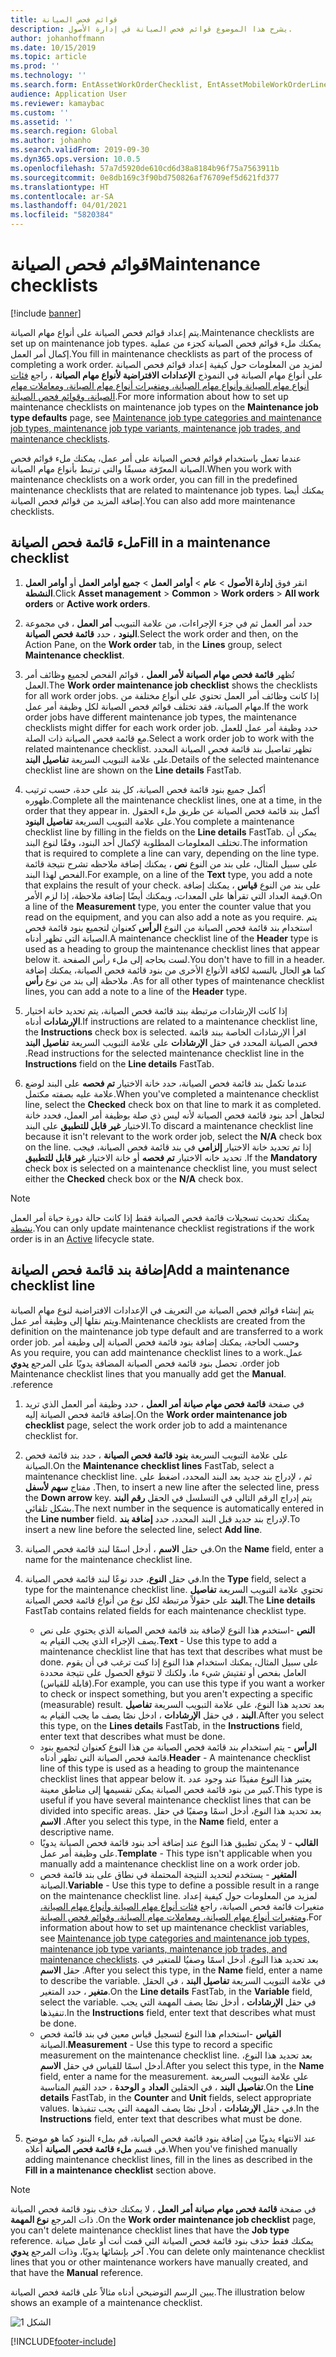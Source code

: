 ```yaml
---
title: قوائم فحص الصيانة
description: يشرح هذا الموضوع قوائم فحص الصيانة في إدارة الأصول.
author: johanhoffmann
ms.date: 10/15/2019
ms.topic: article
ms.prod: ''
ms.technology: ''
ms.search.form: EntAssetWorkOrderChecklist, EntAssetMobileWorkOrderLineChecklistDetails
audience: Application User
ms.reviewer: kamaybac
ms.custom: ''
ms.assetid: ''
ms.search.region: Global
ms.author: johanho
ms.search.validFrom: 2019-09-30
ms.dyn365.ops.version: 10.0.5
ms.openlocfilehash: 57a7d5920de610cd6d38a8184b96f75a7563911b
ms.sourcegitcommit: 0e8db169c3f90bd750826af76709ef5d621fd377
ms.translationtype: HT
ms.contentlocale: ar-SA
ms.lasthandoff: 04/01/2021
ms.locfileid: "5820384"
---
```

# <a name="maintenance-checklists"></a><span data-ttu-id="4c050-103">قوائم فحص الصيانة</span><span class="sxs-lookup"><span data-stu-id="4c050-103">Maintenance checklists</span></span>

[!include [banner](../../includes/banner.md)]



<span data-ttu-id="4c050-104">يتم إعداد قوائم فحص الصيانة على أنواع مهام الصيانة.</span><span class="sxs-lookup"><span data-stu-id="4c050-104">Maintenance checklists are set up on maintenance job types.</span></span> <span data-ttu-id="4c050-105">يمكنك ملء قوائم فحص الصيانة كجزء من عملية إكمال أمر العمل.</span><span class="sxs-lookup"><span data-stu-id="4c050-105">You fill in maintenance checklists as part of the process of completing a work order.</span></span> <span data-ttu-id="4c050-106">لمزيد من المعلومات حول كيفية إعداد قوائم فحص الصيانة على أنواع مهام الصيانة في النموذج **الإعدادات الافتراضية لأنواع مهام الصيانة** ، راجع [فئات أنواع مهام الصيانة وأنواع مهام الصيانة، ومتغيرات أنواع مهام الصيانة، ومعاملات مهام الصيانة، وقوائم فحص الصيانة](../setup-for-work-orders/job-groups-and-job-types-variants-trades-and-checklists.md).</span><span class="sxs-lookup"><span data-stu-id="4c050-106">For more information about how to set up maintenance checklists on maintenance job types on the **Maintenance job type defaults** page, see [Maintenance job type categories and maintenance job types, maintenance job type variants, maintenance job trades, and maintenance checklists](../setup-for-work-orders/job-groups-and-job-types-variants-trades-and-checklists.md).</span></span>

<span data-ttu-id="4c050-107">عندما تعمل باستخدام قوائم فحص الصيانة على أمر عمل، يمكنك ملء قوائم فحص الصيانة المعرّفة مسبقًا والتي ترتبط بأنواع مهام الصيانة.</span><span class="sxs-lookup"><span data-stu-id="4c050-107">When you work with maintenance checklists on a work order, you can fill in the predefined maintenance checklists that are related to maintenance job types.</span></span> <span data-ttu-id="4c050-108">يمكنك أيضا إضافة المزيد من قوائم فحص الصيانة.</span><span class="sxs-lookup"><span data-stu-id="4c050-108">You can also add more maintenance checklists.</span></span>


## <a name="fill-in-a-maintenance-checklist"></a><span data-ttu-id="4c050-109">ملء قائمة فحص الصيانة</span><span class="sxs-lookup"><span data-stu-id="4c050-109">Fill in a maintenance checklist</span></span>

1. <span data-ttu-id="4c050-110">انقر فوق **إدارة الأصول** > **عام** > **أوامر العمل** > **جميع أوامر العمل** أو **أوامر العمل النشطة**.</span><span class="sxs-lookup"><span data-stu-id="4c050-110">Click **Asset management** > **Common** > **Work orders** > **All work orders** or **Active work orders**.</span></span>

2. <span data-ttu-id="4c050-111">حدد أمر العمل ثم في جزء الإجراءات، من علامة التبويب **أمر العمل** ، في مجموعة **البنود** ، حدد **قائمة فحص الصيانة**.</span><span class="sxs-lookup"><span data-stu-id="4c050-111">Select the work order and then, on the Action Pane, on the **Work order** tab, in the **Lines** group, select **Maintenance checklist**.</span></span>

3. <span data-ttu-id="4c050-112">تُظهر **قائمة فحص مهام الصيانة لأمر العمل** ، قوائم الفحص لجميع وظائف أمر العمل.</span><span class="sxs-lookup"><span data-stu-id="4c050-112">The **Work order maintenance job checklist** shows the checklists for all work order jobs.</span></span> <span data-ttu-id="4c050-113"> إذا كانت وظائف أمر العمل تحتوي على أنواع مختلفة من مهام الصيانة، فقد تختلف قوائم فحص الصيانة لكل وظيفة أمر عمل.</span><span class="sxs-lookup"><span data-stu-id="4c050-113">If the work order jobs have different maintenance job types, the maintenance checklists might differ for each work order job.</span></span> <span data-ttu-id="4c050-114">حدد وظيفة أمر عمل للعمل مع قائمة فحص الصيانة ذات الصلة.</span><span class="sxs-lookup"><span data-stu-id="4c050-114">Select a work order job to work with the related maintenance checklist.</span></span> <span data-ttu-id="4c050-115">تظهر تفاصيل بند قائمة فحص الصيانة المحدد على علامة التبويب السريعة **تفاصيل البند‬**.</span><span class="sxs-lookup"><span data-stu-id="4c050-115">Details of the selected maintenance checklist line are shown on the **Line details** FastTab.</span></span>

4. <span data-ttu-id="4c050-116">أكمل جميع بنود قائمة فحص الصيانة، كل بند على حدة، حسب ترتيب ظهوره.</span><span class="sxs-lookup"><span data-stu-id="4c050-116">Complete all the maintenance checklist lines, one at a time, in the order that they appear in.</span></span> <span data-ttu-id="4c050-117">أكمل بند قائمة فحص الصيانة عن طريق ملء الحقول على علامة التبويب السريعة **تفاصيل البنود**.</span><span class="sxs-lookup"><span data-stu-id="4c050-117">You complete a maintenance checklist line by filling in the fields on the **Line details** FastTab.</span></span> <span data-ttu-id="4c050-118">يمكن أن تختلف المعلومات المطلوبة لإكمال أحد البنود، وفقًا لنوع البند.</span><span class="sxs-lookup"><span data-stu-id="4c050-118">The information that is required to complete a line can vary, depending on the line type.</span></span> <span data-ttu-id="4c050-119">على سبيل المثال، على بند من النوع **نص** ، يمكنك إضافة ملاحظه تشرح نتيجة قائمة الفحص لهذا البند.</span><span class="sxs-lookup"><span data-stu-id="4c050-119">For example, on a line of the **Text** type, you add a note that explains the result of your check.</span></span> <span data-ttu-id="4c050-120">على بند من النوع **قياس** ، يمكنك إضافة قيمة العداد التي تقرأها على المعدات، ويمكنك أيضًا إضافة ملاحظة، إذا لزم الأمر.</span><span class="sxs-lookup"><span data-stu-id="4c050-120">On a line of the **Measurement** type, you enter the counter value that you read on the equipment, and you can also add a note as you require.</span></span> <span data-ttu-id="4c050-121">يتم استخدام بند قائمة فحص الصيانة من النوع **الرأس** كعنوان لتجميع بنود قائمة فحص الصيانة التي تظهر أدناه.</span><span class="sxs-lookup"><span data-stu-id="4c050-121">A maintenance checklist line of the **Header** type is used as a heading to group the maintenance checklist lines that appear below it.</span></span> <span data-ttu-id="4c050-122">لست بحاجه إلى ملء رأس الصفحة.</span><span class="sxs-lookup"><span data-stu-id="4c050-122">You don't have to fill in a header.</span></span> <span data-ttu-id="4c050-123">كما هو الحال بالنسبة لكافة الأنواع الأخرى من بنود قائمة فحص الصيانة، يمكنك إضافة ملاحظة إلى بند من نوع **رأس** .</span><span class="sxs-lookup"><span data-stu-id="4c050-123">As for all other types of maintenance checklist lines, you can add a note to a line of the **Header** type.</span></span>

5. <span data-ttu-id="4c050-124">إذا كانت الإرشادات مرتبطة ببند قائمة فحص الصيانة، يتم تحديد خانة اختيار **الإرشادات** أدناه.</span><span class="sxs-lookup"><span data-stu-id="4c050-124">If instructions are related to a maintenance checklist line, the **Instructions** check box is selected.</span></span> <span data-ttu-id="4c050-125">اقرأ الإرشادات الخاصة ببند قائمة فحص الصيانة المحدد في حقل **الإرشادات** على علامة التبويب السريعة **تفاصيل البند** .</span><span class="sxs-lookup"><span data-stu-id="4c050-125">Read instructions for the selected maintenance checklist line in the **Instructions** field on the **Line details** FastTab.</span></span>

6. <span data-ttu-id="4c050-126">عندما تكمل بند قائمة فحص الصيانة، حدد خانة الاختيار **تم فحصه** على البند لوضع علامة عليه بصفته مكتمل.</span><span class="sxs-lookup"><span data-stu-id="4c050-126">When you've completed a maintenance checklist line, select the **Checked** check box on that line to mark it as completed.</span></span> <span data-ttu-id="4c050-127">لتجاهل أحد بنود قائمة فحص الصيانة لأنه ليس ذي صلة بوظيفة أمر العمل، فحدد خانة الاختيار **غير قابل للتطبيق‬** على البند.</span><span class="sxs-lookup"><span data-stu-id="4c050-127">To discard a maintenance checklist line because it isn't relevant to the work order job, select the **N/A** check box on the line.</span></span> <span data-ttu-id="4c050-128">إذا تم تحديد خانة الاختيار **إلزامي** في بند قائمة فحص الصيانة، فيجب تحديد خانه الاختيار **تم فحصه** أو خانة الاختيار **غير قابل للتطبيق** .</span><span class="sxs-lookup"><span data-stu-id="4c050-128">If the **Mandatory** check box is selected on a maintenance checklist line, you must select either the **Checked** check box or the **N/A** check box.</span></span>

>[!NOTE]
><span data-ttu-id="4c050-129">يمكنك تحديث تسجيلات قائمة فحص الصيانة فقط إذا كانت حالة دورة حياة أمر العمل [نشطة](../setup-for-work-orders/work-order-lifecycle-states.md).</span><span class="sxs-lookup"><span data-stu-id="4c050-129">You can only update maintenance checklist registrations if the work order is in an [Active](../setup-for-work-orders/work-order-lifecycle-states.md) lifecycle state.</span></span>  


## <a name="add-a-maintenance-checklist-line"></a><span data-ttu-id="4c050-130">إضافة بند قائمة فحص الصيانة</span><span class="sxs-lookup"><span data-stu-id="4c050-130">Add a maintenance checklist line</span></span>

<span data-ttu-id="4c050-131">يتم إنشاء قوائم فحص الصيانة من التعريف في الإعدادات الافتراضية لنوع مهام الصيانة ويتم نقلها إلى وظيفة أمر عمل.</span><span class="sxs-lookup"><span data-stu-id="4c050-131">Maintenance checklists are created from the definition on the maintenance job type default and are transferred to a work order job.</span></span> <span data-ttu-id="4c050-132">‏‫وحسب الحاجة، يمكنك إضافة بنود قائمة فحص الصيانة إلى وظيفة أمر عمل.</span><span class="sxs-lookup"><span data-stu-id="4c050-132">As you require, you can add maintenance checklist lines to a work order job.</span></span> <span data-ttu-id="4c050-133">تحصل بنود قائمة فحص الصيانة المضافة يدويًا على المرجع **يدوي** .</span><span class="sxs-lookup"><span data-stu-id="4c050-133">Maintenance checklist lines that you manually add get the **Manual** reference.</span></span>

1. <span data-ttu-id="4c050-134">في صفحة **قائمة فحص مهام صيانة أمر العمل** ، حدد وظيفة أمر العمل الذي تريد إضافة قائمة فحص الصيانة إليه.</span><span class="sxs-lookup"><span data-stu-id="4c050-134">On the **Work order maintenance job checklist** page, select the work order job to add a maintenance checklist for.</span></span>

2. <span data-ttu-id="4c050-135">على علامة التبويب السريعة **بنود قائمة فحص الصيانة** ، حدد بند قائمة فحص الصيانة.</span><span class="sxs-lookup"><span data-stu-id="4c050-135">On the **Maintenance checklist lines** FastTab, select a maintenance checklist line.</span></span> <span data-ttu-id="4c050-136">ثم ، لإدراج بند جديد بعد البند المحدد، اضغط على مفتاح **سهم لأسفل** .</span><span class="sxs-lookup"><span data-stu-id="4c050-136">Then, to insert a new line after the selected line, press the **Down arrow** key.</span></span> <span data-ttu-id="4c050-137">يتم إدراج الرقم التالي في التسلسل في الحقل **رقم البند** بشكل تلقائي.</span><span class="sxs-lookup"><span data-stu-id="4c050-137">The next number in the sequence is automatically entered in the **Line number** field.</span></span> <span data-ttu-id="4c050-138">لإدراج بند جديد قبل البند المحدد، حدد **إضافة بند**.</span><span class="sxs-lookup"><span data-stu-id="4c050-138">To insert a new line before the selected line, select **Add line**.</span></span> 

3. <span data-ttu-id="4c050-139">في حقل **الاسم** ، أدخل اسمًا لبند قائمة فحص الصيانة.</span><span class="sxs-lookup"><span data-stu-id="4c050-139">On the **Name** field, enter a name for the maintenance checklist line.</span></span>

4. <span data-ttu-id="4c050-140">في حقل **النوع**، حدد نوعًا لبند قائمة فحص الصيانة.</span><span class="sxs-lookup"><span data-stu-id="4c050-140">In the **Type** field, select a type for the maintenance checklist line.</span></span> <span data-ttu-id="4c050-141">تحتوي علامة التبويب السريعة **تفاصيل البند‬** على حقولاً مرتبطة لكل نوع من أنواع قائمة فحص الصيانة.</span><span class="sxs-lookup"><span data-stu-id="4c050-141">The **Line details** FastTab contains related fields for each maintenance checklist type.</span></span>
    - <span data-ttu-id="4c050-142">**النص** -استخدم هذا النوع لإضافة بند قائمة فحص الصيانة الذي يحتوي على نص يصف الإجراء الذي يجب القيام به.</span><span class="sxs-lookup"><span data-stu-id="4c050-142">**Text** - Use this type to add a maintenance checklist line that has text that describes what must be done.</span></span> <span data-ttu-id="4c050-143">على سبيل المثال، يمكنك استخدام هذا النوع إذا كنت ترغب في أن يقوم العامل بفحص أو تفتيش شيء ما، ولكنك لا تتوقع الحصول على نتيجة محددة (قابلة للقياس).</span><span class="sxs-lookup"><span data-stu-id="4c050-143">For example, you can use this type if you want a worker to check or inspect something, but you aren't expecting a specific (measurable) result.</span></span> <span data-ttu-id="4c050-144">بعد تحديد هذا النوع، على علامة التبويب السريعة **تفاصيل البند** ، في حقل **الإرشادات** ، ادخل نصًا يصف ما يجب القيام به.</span><span class="sxs-lookup"><span data-stu-id="4c050-144">After you select this type, on the **Lines details** FastTab, in the **Instructions** field, enter text that describes what must be done.</span></span>
    - <span data-ttu-id="4c050-145">**الرأس** - يتم استخدام بند قائمة فحص الصيانة من هذا النوع كعنوان لتجميع بنود قائمة فحص الصيانة التي تظهر أدناه.</span><span class="sxs-lookup"><span data-stu-id="4c050-145">**Header** - A maintenance checklist line of this type is used as a heading to group the maintenance checklist lines that appear below it.</span></span> <span data-ttu-id="4c050-146">يعتبر هذا النوع مفيدًا عند وجود عدد كبير من بنود قائمة فحص الصيانة يمكن تقسيمها إلى مناطق معينة.</span><span class="sxs-lookup"><span data-stu-id="4c050-146">This type is useful if you have several maintenance checklist lines that can be divided into specific areas.</span></span> <span data-ttu-id="4c050-147">بعد تحديد هذا النوع، أدخل اسمًا وصفيًا في حقل **الاسم** .</span><span class="sxs-lookup"><span data-stu-id="4c050-147">After you select this type, in the **Name** field, enter a descriptive name.</span></span>
    - <span data-ttu-id="4c050-148">**القالب** - لا يمكن تطبيق هذا النوع عند إضافة أحد بنود قائمة فحص الصيانة يدويًا على وظيفة أمر عمل.</span><span class="sxs-lookup"><span data-stu-id="4c050-148">**Template** - This type isn't applicable when you manually add a maintenance checklist line on a work order job.</span></span>  
    - <span data-ttu-id="4c050-149">**المتغير** - يستخدم لتحديد النتيجة المحتملة في نطاق على بند قائمة فحص الصيانة.</span><span class="sxs-lookup"><span data-stu-id="4c050-149">**Variable** - Use this type to define a possible result in a range on the maintenance checklist line.</span></span> <span data-ttu-id="4c050-150">لمزيد من المعلومات حول كيفية إعداد متغيرات قائمة فحص الصيانة، راجع [فئات أنواع مهام الصيانة وأنواع مهام الصيانة، ومتغيرات أنواع مهام الصيانة، ومعاملات مهام الصيانة، وقوائم فحص الصيانة](../setup-for-work-orders/job-groups-and-job-types-variants-trades-and-checklists.md).</span><span class="sxs-lookup"><span data-stu-id="4c050-150">For information about how to set up maintenance checklist variables, see [Maintenance job type categories and maintenance job types, maintenance job type variants, maintenance job trades, and maintenance checklists](../setup-for-work-orders/job-groups-and-job-types-variants-trades-and-checklists.md).</span></span> <span data-ttu-id="4c050-151">بعد تحديد هذا النوع، أدخل اسمًا وصفيُا للمتغير في حقل **الاسم** .</span><span class="sxs-lookup"><span data-stu-id="4c050-151">After you select this type, in the **Name** field, enter a name to describe the variable.</span></span> <span data-ttu-id="4c050-152">في علامة التبويب السريعة **تفاصيل البند** ، في الحقل **متغير** ، حدد المتغير.</span><span class="sxs-lookup"><span data-stu-id="4c050-152">On the **Line details** FastTab, in the **Variable** field, select the variable.</span></span> <span data-ttu-id="4c050-153">في حقل **الإرشادات** ، أدخل نصًا يصف المهمة التي يجب تنفيذها.</span><span class="sxs-lookup"><span data-stu-id="4c050-153">In the **Instructions** field, enter text that describes what must be done.</span></span>
    - <span data-ttu-id="4c050-154">**القياس** -استخدام هذا النوع لتسجيل قياس معين في بند قائمة فحص الصيانة.</span><span class="sxs-lookup"><span data-stu-id="4c050-154">**Measurement** - Use this type to record a specific measurement on the maintenance checklist line.</span></span> <span data-ttu-id="4c050-155">بعد تحديد هذا النوع، أدخل اسمًا للقياس في حقل **الاسم**.</span><span class="sxs-lookup"><span data-stu-id="4c050-155">After you select this type, in the **Name** field, enter a name for the measurement.</span></span> <span data-ttu-id="4c050-156">علي علامة التبويب السريعة **تفاصيل البند** ، في الحقلين **العداد** و **الوحدة** ، حدد القيم المناسبة.</span><span class="sxs-lookup"><span data-stu-id="4c050-156">On the **Line details** FastTab, in the **Counter** and **Unit** fields, select appropriate values.</span></span> <span data-ttu-id="4c050-157">في حقل **الإرشادات** ، أدخل نصًا يصف المهمة التي يجب تنفيذها.</span><span class="sxs-lookup"><span data-stu-id="4c050-157">In the **Instructions** field, enter text that describes what must be done.</span></span>

5. <span data-ttu-id="4c050-158">عند الانتهاء يدويًا من إضافة بنود قائمة فحص الصيانة، قم بملء البنود كما هو موضح في قسم **ملء قائمة فحص الصيانة** أعلاه.</span><span class="sxs-lookup"><span data-stu-id="4c050-158">When you've finished manually adding maintenance checklist lines, fill in the lines as described in the **Fill in a maintenance checklist** section above.</span></span>

>[!NOTE]
><span data-ttu-id="4c050-159">في صفحة **قائمة فحص مهام صيانة أمر العمل** ، لا يمكنك حذف بنود قائمة فحص الصيانة ذات المرجع **نوع المهمة** .</span><span class="sxs-lookup"><span data-stu-id="4c050-159">On the **Work order maintenance job checklist** page, you can't delete maintenance checklist lines that have the **Job type** reference.</span></span> <span data-ttu-id="4c050-160">يمكنك فقط حذف بنود قائمة فحص الصيانة التي قمت أنت أو عامل صيانة آخر بإنشائها يدويًا، وذات المرجع **يدوي** .</span><span class="sxs-lookup"><span data-stu-id="4c050-160">You can delete only maintenance checklist lines that you or other maintenance workers have manually created, and that have the **Manual** reference.</span></span>

<span data-ttu-id="4c050-161">يبين الرسم التوضيحي أدناه مثالاً على قائمة فحص الصيانة.</span><span class="sxs-lookup"><span data-stu-id="4c050-161">The illustration below shows an example of a maintenance checklist.</span></span>

![الشكل 1](media/14-work-orders.png)



[!INCLUDE[footer-include](../../../includes/footer-banner.md)]
